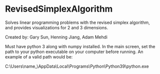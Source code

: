 # RevisedSimplexAlgorithm
Solves linear programming problems with the revised simplex algorithm, and provides visualizations for 2 and 3 dimensions.

Created by: Gary Sun, Henning Jiang, Adam Mehdi


Must have python 3 along with numpy installed. In the main screen, set the path
to your python executable on your computer before running. An example of a valid
path would be:

C:\\Users\\name_\\AppData\\Local\\Programs\\Python\\Python39\\python.exe
